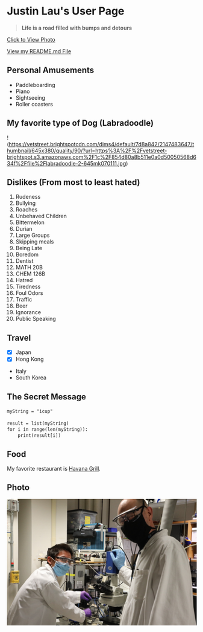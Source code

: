 # Justin Lau's User Page

> **Life is a road filled with bumps and detours**

[Click to View Photo](#Photo)

[View my README.md File](README.md)

## Personal Amusements
- Paddleboarding
- Piano
- Sightseeing
- Roller coasters

## My favorite type of Dog (Labradoodle)
!(https://vetstreet.brightspotcdn.com/dims4/default/7d8a842/2147483647/thumbnail/645x380/quality/90/?url=https%3A%2F%2Fvetstreet-brightspot.s3.amazonaws.com%2F1c%2F854d80a8b511e0a0d50050568d634f%2Ffile%2Flabradoodle-2-645mk070111.jpg)


  
## Dislikes (From most to least hated)
1. Rudeness
2. Bullying
3. Roaches
4. Unbehaved Children
5. Bittermelon
6. Durian
7. Large Groups
8. Skipping meals
9. Being Late
10. Boredom
11. Dentist
12. MATH 20B
13. CHEM 126B
14. Hatred
15. Tiredness
16. Foul Odors
17. Traffic
18. Beer
19. Ignorance
20. Public Speaking

## Travel
- [x] Japan
- [x] Hong Kong
- Italy
- South Korea

## The Secret Message
```
myString = "icup"

result = list(myString)
for i in range(len(myString)):
    print(result[i])

```


## Food
My favorite restaurant is [Havana Grill](https://www.havanagrillrestaurants.com/).


## Photo
![](FE28B4F4-526C-4C92-83ED-F1B4050CDCB3.JPG)
